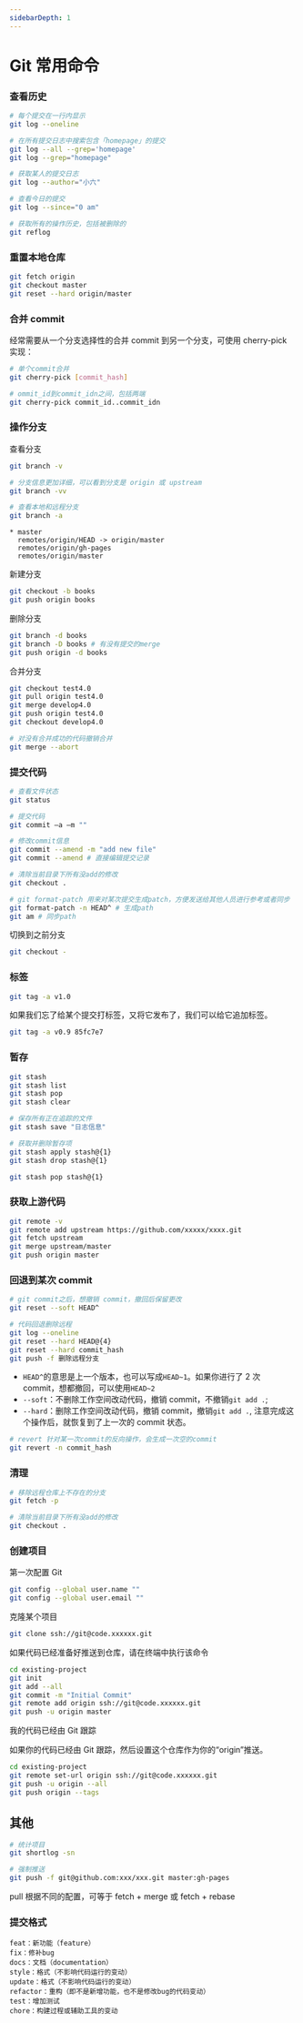 ```yaml
---
sidebarDepth: 1
---
```


# Git 常用命令

### 查看历史

```sh
# 每个提交在一行内显示
git log --oneline

# 在所有提交日志中搜索包含「homepage」的提交
git log --all --grep='homepage'
git log --grep="homepage"

# 获取某人的提交日志
git log --author="小六"

# 查看今日的提交
git log --since="0 am"

# 获取所有的操作历史，包括被删除的
git reflog
```

### 重置本地仓库

```sh
git fetch origin
git checkout master
git reset --hard origin/master
```

### 合并 commit

经常需要从一个分支选择性的合并 commit 到另一个分支，可使用 cherry-pick 实现：

```sh
# 单个commit合并
git cherry-pick [commit_hash]

# ommit_id到commit_idn之间，包括两端
git cherry-pick commit_id..commit_idn
```

### 操作分支

查看分支

```sh
git branch -v

# 分支信息更加详细，可以看到分支是 origin 或 upstream
git branch -vv

# 查看本地和远程分支
git branch -a
```

```text
* master
  remotes/origin/HEAD -> origin/master
  remotes/origin/gh-pages
  remotes/origin/master
```

新建分支

```sh
git checkout -b books
git push origin books
```

删除分支

```sh
git branch -d books
git branch -D books # 有没有提交的merge
git push origin -d books
```

合并分支

```sh
git checkout test4.0
git pull origin test4.0
git merge develop4.0
git push origin test4.0
git checkout develop4.0

# 对没有合并成功的代码撤销合并
git merge --abort
```

### 提交代码

```sh
# 查看文件状态
git status

# 提交代码
git commit –a –m ""

# 修改commit信息
git commit --amend -m "add new file"
git commit --amend # 直接编辑提交记录

# 清除当前目录下所有没add的修改
git checkout .

# git format-patch 用来对某次提交生成patch，方便发送给其他人员进行参考或者同步
git format-patch -n HEAD^ # 生成path
git am # 同步path
```

切换到之前分支

```sh
git checkout -
```

### 标签

```sh
git tag -a v1.0 
```

如果我们忘了给某个提交打标签，又将它发布了，我们可以给它追加标签。

```sh
git tag -a v0.9 85fc7e7
```

### 暂存

```sh
git stash
git stash list
git stash pop
git stash clear

# 保存所有正在追踪的文件
git stash save "日志信息"

# 获取并删除暂存项
git stash apply stash@{1}
git stash drop stash@{1}

git stash pop stash@{1}
```

### 获取上游代码

```sh
git remote -v
git remote add upstream https://github.com/xxxxx/xxxx.git
git fetch upstream
git merge upstream/master
git push origin master
```

### 回退到某次 commit

```sh
# git commit之后，想撤销 commit，撤回后保留更改
git reset --soft HEAD^

# 代码回退删除远程
git log --oneline
git reset --hard HEAD@{4}
git reset --hard commit_hash
git push -f 删除远程分支
```

- `HEAD^`的意思是上一个版本，也可以写成`HEAD~1`。如果你进行了 2 次 commit，想都撤回，可以使用`HEAD~2`
- `--soft`：不删除工作空间改动代码，撤销 commit，不撤销`git add .`;
- `--hard`：删除工作空间改动代码，撤销 commit，撤销`git add .`, 注意完成这个操作后，就恢复到了上一次的 commit 状态。

```sh
# revert 针对某一次commit的反向操作，会生成一次空的commit
git revert -n commit_hash
```

### 清理

```sh
# 移除远程仓库上不存在的分支
git fetch -p

# 清除当前目录下所有没add的修改
git checkout .
```

### 创建项目

第一次配置 Git

```bash
git config --global user.name ""
git config --global user.email ""
```

克隆某个项目

```bash
git clone ssh://git@code.xxxxxx.git
```

如果代码已经准备好推送到仓库，请在终端中执行该命令

```bash
cd existing-project
git init
git add --all
git commit -m "Initial Commit"
git remote add origin ssh://git@code.xxxxxx.git
git push -u origin master
```

我的代码已经由 Git 跟踪

如果你的代码已经由 Git 跟踪，然后设置这个仓库作为你的“origin”推送。

```bash
cd existing-project
git remote set-url origin ssh://git@code.xxxxxx.git
git push -u origin --all
git push origin --tags
```

## 其他

```sh
# 统计项目
git shortlog -sn

# 强制推送
git push -f git@github.com:xxx/xxx.git master:gh-pages
```

pull 根据不同的配置，可等于 fetch + merge 或 fetch + rebase

### 提交格式

```text
feat：新功能（feature）
fix：修补bug
docs：文档（documentation）
style：格式（不影响代码运行的变动）
update：格式（不影响代码运行的变动）
refactor：重构（即不是新增功能，也不是修改bug的代码变动）
test：增加测试
chore：构建过程或辅助工具的变动
```
